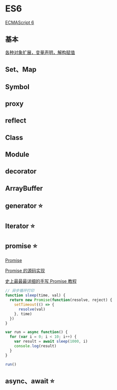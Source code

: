 # ES6

[ECMAScript 6](https://es6.ruanyifeng.com/#docs/intro)

## 基本

[各种对象扩展，变量声明，解构赋值](https://juejin.cn/post/6844903655125024776)

## Set、Map

## Symbol

## proxy

## reflect

## Class

## Module

## decorator

## ArrayBuffer

## generator ⭐

## Iterator ⭐

## promise ⭐

[Promise](https://juejin.cn/post/6844904004007247880#heading-36)

[Promise 的源码实现](https://juejin.im/post/6844903796129136654)

[史上最最最详细的手写 Promise 教程](https://juejin.im/post/6844903625769091079#heading-10)

```js
// 异步循环打印
function sleep(time, val) {
  return new Promise(function(resolve, reject) {
    setTimeout(() => {
      resolve(val)
    }, time)
  })
}

var run = async function() {
  for (var i = 0; i < 10; i++) {
    var result = await sleep(1000, i)
    console.log(result)
  }
}

run()
```

## async、await ⭐
